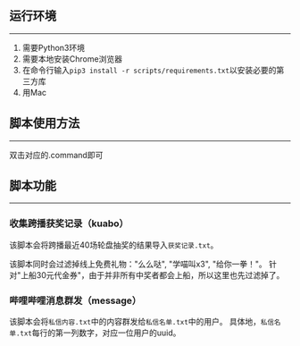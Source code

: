 ## 运行环境
---
1. 需要Python3环境
2. 需要本地安装Chrome浏览器
3. 在命令行输入`pip3 install -r scripts/requirements.txt`以安装必要的第三方库
4. 用Mac
## 脚本使用方法
---
双击对应的.command即可

## 脚本功能
---
### 收集跨播获奖记录（kuabo）

该脚本会将跨播最近40场轮盘抽奖的结果导入`获奖记录.txt`。

该脚本同时会过滤掉线上免费礼物："么么哒", "学喵叫x3", "给你一拳！"。
针对"上船30元代金券"，由于并非所有中奖者都会上船，所以这里也先过滤掉了。

### 哔哩哔哩消息群发（message）

该脚本会将`私信内容.txt`中的内容群发给`私信名单.txt`中的用户。
具体地，`私信名单.txt`每行的第一列数字，对应一位用户的uuid。
